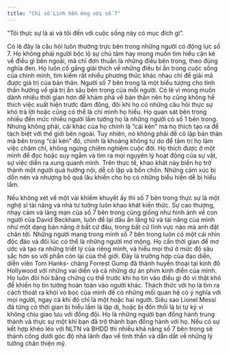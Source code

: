 ```yaml
---
title: "Chỉ số Linh hồn ứng với số 7"
---
```

“Tôi thực sự là ai và tôi đến với cuộc sống này có mục đích gì”.

Có lẽ đây là câu hỏi luôn thường trực bên trong những người có động lực số 7. Họ không phải người bộc lộ sự chú tâm hay mong muốn tìm hiểu cặn kẽ về điều gì bên ngoài, mà chỉ đơn thuần là những điều bên trong, theo đúng nghĩa đen. Họ luôn cố gắng giải thích về những điều bí ẩn trong cuộc sống của chính mình, tìm kiếm rất nhiều phương thức khác nhau chỉ để giải mã được giá trị của bản thân. Người số 7 bên trong là một biểu tượng cho tinh thần hướng về giá trị ẩn sâu bên trong của mỗi người. Có lẽ vì mong muốn dành nhiều thời gian hơn để khám phá về bản thân nên họ cũng không hề thích việc xuất hiện trước đám đông, đôi khi họ có những câu hỏi thực sự khó trả lời hoặc cũng có thể là chỉ mình họ hiểu. Họ quan sát bên trong nhiều đến mức nhiều người lầm tưởng họ là những người có số 1 bên trong. Nhưng không phải, cái khác của họ chính là “cái kén” mà họ thích tạo ra để tách biệt với thế giới bên ngoài. Tuy nhiên, nó không phải để cô lập bản thân mà bên trong “cái kén” đó, chính là khoảng không tự do để tâm trí họ làm việc chăm chỉ, không ngừng chiêm nghiệm cuộc đời. Họ thích được ở một mình để đọc hoặc suy ngẫm và tìm ra mọi nguyên lý hoạt động của sự vật, sự việc diễn ra xung quanh mình. Trên thực tế, khao khát này biến họ trở thành một người quá hướng nội, dễ cô lập và bồn chồn. Những cảm xúc bị dồn nén và nhượng bộ quá lâu khiến cho họ có những biểu hiện dễ bị hiểu lầm. 

Nếu không xét về một vài khiếm khuyết ấy thì số 7 bên trong thực sự là một nghệ sĩ tài năng và nhà tư tưởng luôn khao khát kiến thức. Sự cao thượng, nhạy cảm và lãng  mạn của số 7 bên trong cũng giống như hình ảnh về con người của David Beckham, luôn để lại dấu ấn lãng tử và tài năng của mình như một dạng bản năng ở bất cứ đâu, trong bất cứ lĩnh vực nào mà anh đặt chân tới. 
Những người mang trong mình số 7 bên trong luôn có một cái nhìn độc đáo và đôi lúc có thể là những người mơ mộng. Họ cần thời gian để mơ ước và tạo ra những triết lý của riêng mình, và hiểu mọi thứ ở mức độ sâu sắc hơn so với phần còn lại của thế giới. Đây là trường hợp của đạo diễn, diễn viên Tom Hanks- chàng Forrest Gump đã thành huyền thoại tại kinh đô Hollywood với những vai diễn và cả những dự án phim kinh điển của mình. Họ luôn đòi hỏi bằng chứng cụ thể trước khi họ tin vào điều gì đó vì thật khó để khiến họ tin tưởng hoàn toàn vào người khác. Thách thức với họ là tìm ra cách thoát ra khỏi vỏ bọc của mình để có những mối quan hệ có ý nghĩa với mọi người, ngay cả khi đó chỉ là một hoặc hai người. Siêu sao Lionel Messi đã từng có thời gian bị hiểu lầm là lập dị, hoặc bị đồn thổi là bị tự kỷ vì không chịu giao lưu với đồng đội. Họ là những người bạn đồng hành trung thành và thực sự một khi bạn đã trở thành bạn đồng hành với họ. Nếu có sự kết hợp khéo léo với NLTN và BHDD thì nhiều khả năng số 7 bên trong sẽ thành công dưới góc độ nhà lãnh đạo về tinh thần và dẫn dắt về những lý tưởng chân thiện mỹ.

